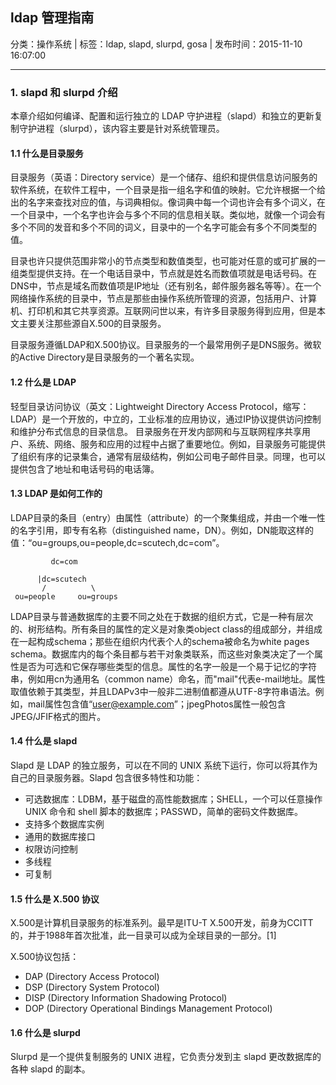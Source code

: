 ## ldap 管理指南

分类：操作系统 | 标签：ldap, slapd, slurpd, gosa | 发布时间：2015-11-10 16:07:00

___

### 1. slapd 和 slurpd 介绍

本章介绍如何编译、配置和运行独立的 LDAP 守护进程（slapd）和独立的更新复制守护进程（slurpd），该内容主要是针对系统管理员。

#### 1.1 什么是目录服务

目录服务（英语：Directory service）是一个储存、组织和提供信息访问服务的软件系统，在软件工程中，一个目录是指一组名字和值的映射。它允许根据一个给出的名字来查找对应的值，与词典相似。像词典中每一个词也许会有多个词义，在一个目录中，一个名字也许会与多个不同的信息相关联。类似地，就像一个词会有多个不同的发音和多个不同的词义，目录中的一个名字可能会有多个不同类型的值。

目录也许只提供范围非常小的节点类型和数值类型，也可能对任意的或可扩展的一组类型提供支持。在一个电话目录中，节点就是姓名而数值项就是电话号码。在DNS中，节点是域名而数值项是IP地址（还有别名，邮件服务器名等等）。在一个网络操作系统的目录中，节点是那些由操作系统所管理的资源，包括用户、计算机、打印机和其它共享资源。互联网问世以来，有许多目录服务得到应用，但是本文主要关注那些源自X.500的目录服务。

目录服务遵循LDAP和X.500协议。目录服务的一个最常用例子是DNS服务。微软的Active Directory是目录服务的一个著名实现。

#### 1.2 什么是 LDAP

轻型目录访问协议（英文：Lightweight Directory Access Protocol，缩写：LDAP）是一个开放的，中立的，工业标准的应用协议，通过IP协议提供访问控制和维护分布式信息的目录信息。 目录服务在开发内部网和与互联网程序共享用户、系统、网络、服务和应用的过程中占据了重要地位。例如，目录服务可能提供了组织有序的记录集合，通常有层级结构，例如公司电子邮件目录。同理，也可以提供包含了地址和电话号码的电话簿。

#### 1.3 LDAP 是如何工作的

LDAP目录的条目（entry）由属性（attribute）的一个聚集组成，并由一个唯一性的名字引用，即专有名称（distinguished name，DN）。例如，DN能取这样的值：“ou=groups,ou=people,dc=scutech,dc=com”。

```
         dc=com
 
      |dc=scutech
       /          \
 ou=people     ou=groups
```
 
LDAP目录与普通数据库的主要不同之处在于数据的组织方式，它是一种有层次的、树形结构。所有条目的属性的定义是对象类object class的组成部分，并组成在一起构成schema；那些在组织内代表个人的schema被命名为white pages schema。数据库内的每个条目都与若干对象类联系，而这些对象类决定了一个属性是否为可选和它保存哪些类型的信息。属性的名字一般是一个易于记忆的字符串，例如用cn为通用名（common name）命名，而"mail"代表e-mail地址。属性取值依赖于其类型，并且LDAPv3中一般非二进制值都遵从UTF-8字符串语法。例如，mail属性包含值“user@example.com”；jpegPhotos属性一般包含JPEG/JFIF格式的图片。
 
#### 1.4 什么是 slapd
 
Slapd 是 LDAP 的独立服务，可以在不同的 UNIX 系统下运行，你可以将其作为自己的目录服务器。Slapd 包含很多特性和功能：
* 可选数据库：LDBM，基于磁盘的高性能数据库；SHELL，一个可以任意操作 UNIX 命令和 shell 脚本的数据库；PASSWD，简单的密码文件数据库。
* 支持多个数据库实例
* 通用的数据库接口
* 权限访问控制
* 多线程
* 可复制
 
#### 1.5 什么是 X.500 协议
 
X.500是计算机目录服务的标准系列。最早是ITU-T X.500开发，前身为CCITT的，并于1988年首次批准，此一目录可以成为全球目录的一部分。[1]

X.500协议包括：

* DAP (Directory Access Protocol)
* DSP (Directory System Protocol)
* DISP (Directory Information Shadowing Protocol)
* DOP (Directory Operational Bindings Management Protocol)

#### 1.6 什么是 slurpd

Slurpd 是一个提供复制服务的 UNIX 进程，它负责分发到主 slapd 更改数据库的各种 slapd 的副本。
 
